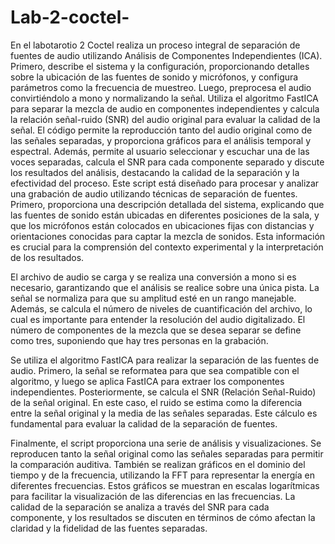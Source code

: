 # Lab-2-coctel-
En el labotarotio 2 Coctel realiza un proceso integral de separación de fuentes de audio utilizando Análisis de Componentes Independientes (ICA). Primero, describe el sistema y la configuración, proporcionando detalles sobre la ubicación de las fuentes de sonido y micrófonos, y configura parámetros como la frecuencia de muestreo. Luego, preprocesa el audio convirtiéndolo a mono y normalizando la señal. Utiliza el algoritmo FastICA para separar la mezcla de audio en componentes independientes y calcula la relación señal-ruido (SNR) del audio original para evaluar la calidad de la señal. El código permite la reproducción tanto del audio original como de las señales separadas, y proporciona gráficos para el análisis temporal y espectral. Además, permite al usuario seleccionar y escuchar una de las voces separadas, calcula el SNR para cada componente separado y discute los resultados del análisis, destacando la calidad de la separación y la efectividad del proceso.
Este script está diseñado para procesar y analizar una grabación de audio utilizando técnicas de separación de fuentes. Primero, proporciona una descripción detallada del sistema, explicando que las fuentes de sonido están ubicadas en diferentes posiciones de la sala, y que los micrófonos están colocados en ubicaciones fijas con distancias y orientaciones conocidas para captar la mezcla de sonidos. Esta información es crucial para la comprensión del contexto experimental y la interpretación de los resultados.

El archivo de audio se carga y se realiza una conversión a mono si es necesario, garantizando que el análisis se realice sobre una única pista. La señal se normaliza para que su amplitud esté en un rango manejable. Además, se calcula el número de niveles de cuantificación del archivo, lo cual es importante para entender la resolución del audio digitalizado. El número de componentes de la mezcla que se desea separar se define como tres, suponiendo que hay tres personas en la grabación.

Se utiliza el algoritmo FastICA para realizar la separación de las fuentes de audio. Primero, la señal se reformatea para que sea compatible con el algoritmo, y luego se aplica FastICA para extraer los componentes independientes. Posteriormente, se calcula el SNR (Relación Señal-Ruido) de la señal original. En este caso, el ruido se estima como la diferencia entre la señal original y la media de las señales separadas. Este cálculo es fundamental para evaluar la calidad de la separación de fuentes.

Finalmente, el script proporciona una serie de análisis y visualizaciones. Se reproducen tanto la señal original como las señales separadas para permitir la comparación auditiva. También se realizan gráficos en el dominio del tiempo y de la frecuencia, utilizando la FFT para representar la energía en diferentes frecuencias. Estos gráficos se muestran en escalas logarítmicas para facilitar la visualización de las diferencias en las frecuencias. La calidad de la separación se analiza a través del SNR para cada componente, y los resultados se discuten en términos de cómo afectan la claridad y la fidelidad de las fuentes separadas.

